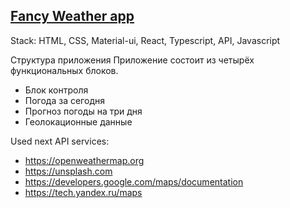 ## [Fancy Weather app](https://fancy-weather-kejno.firebaseapp.com/)

Stack: HTML, CSS, Material-ui, React, Typescript, API, Javascript

Структура приложения
Приложение состоит из четырёх функциональных блоков.

- Блок контроля
- Погода за сегодня
- Прогноз погоды на три дня
- Геолокационные данные

Used next API services:
  * https://openweathermap.org
  * https://unsplash.com
  * https://developers.google.com/maps/documentation
  * https://tech.yandex.ru/maps
